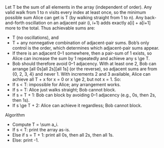 Let T be the sum of all elements in the array (independent of order). Any valid walk from 1 to n visits every index at least once, so the minimum possible sum Alice can get is T (by walking straight from 1 to n). Any back-and-forth oscillation on an adjacent pair (i, i+1) adds exactly a[i] + a[i+1] more to the total. Thus achievable sums are:
- T (no oscillations), and
- T + any nonnegative combination of adjacent-pair sums.
Bob’s only control is the order, which determines which adjacent-pair sums appear.
- If there is an adjacent 0–1 somewhere, then a pair-sum of 1 exists, so Alice can increase the sum by 1 repeatedly and achieve any s \ge T.
- Bob should therefore avoid 0–1 adjacency. With at least one 2, Bob can arrange [all 0s]all 2s][all 1s] (or the reverse), so adjacent sums are from {0, 2, 3, 4} and never 1. With increments 2 and 3 available, Alice can achieve all T + x for x = 0 or x \ge 2, but not x = 1.
So:
- If s < T: impossible for Alice; any arrangement works.
- If s = T: Alice just walks straight; Bob cannot block.
- If s = T + 1: Bob can block by avoiding 0–1 adjacency (e.g., 0s, then 2s, then 1s).
- If s \ge T + 2: Alice can achieve it regardless; Bob cannot block.

Algorithm
- Compute T = \sum a_i.
- If s < T: print the array as-is.
- Else if s = T + 1: print all 0s, then all 2s, then all 1s.
- Else: print -1.
